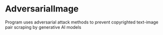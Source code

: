 # AdversarialImage
Program uses adversarial attack methods to prevent copyrighted text-image pair scraping by generative AI models
